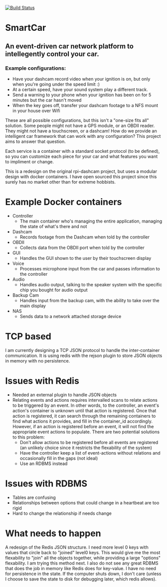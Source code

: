 [![Build Status](https://travis-ci.com/jrcichra/smartcar.svg?branch=master)](https://travis-ci.com/jrcichra/smartcar)
# SmartCar

## An event-driven car network platform to intellegently control your car.

### Example configurations:
+ Have your dashcam record video when your ignition is on, but only when you're going under the speed limit :)
+ At a certain speed, have your sound system play a different track.
+ Send a warning to your phone when your ignition has been on for 5 minutes but the car hasn't moved
+ When the key goes off, transfer your dashcam footage to a NFS mount in your house over Wifi

These are all possible configurations, but this isn't a "one-size fits all" solution. Some people might not have a GPS module, or an OBDII reader. They might not have a touchscreen, or a dashcam! How do we provide an intelligent car framework that can work with any configuration? This project aims to answer that question.

Each service is a container with a standard socket protocol (to be defined), so you can customize each piece for your car and what features you want to impliment or change.

This is a redesign on the original rpi-dashcam project, but uses a modular design with docker containers. I have open sourced this project since this surely has no market other than for extreme hobbists.

# Example Docker containers
+ Controller
  + The main container who's managing the entire application, managing the state of what's there and not
+ Dashcam
  + Records footage from the Dashcam when told by the controller
+ OBDII
  + Collects data from the OBDII port when told by the controller
+ GUI
  + Handles the GUI shown to the user by their touchscreen display
+ Voice
  + Processes microphone input from the car and passes information to the controller
+ Audio
  + Handles audio output, talking to the speaker system with the specific chip you bought for audio output
+ Backup Cam
  + Handles input from the backup cam, with the ability to take over the main display
+ NAS 
  + Sends data to a network attached storage device
  
# TCP based
I am currently designing a TCP JSON protocol to handle the inter-container communication. It is using redis with the rejson plugin to store JSON objects in memory with no persistence.

# Issues with Redis
+ Needed an external plugin to handle JSON objects
+ Relating events and actions requires intervalled scans to relate actions to be triggered by an event. In other words, to the controller, an event's action's container is unknown until that action is registered. Once that action is registered, it can search through the remaining containers to find what actions it provides, and fill in the container_id accordingly. However, if an action is registered before an event, it will not find the appropriate event actions to populate. There are two potential solutions to this problem:
  + Don't allow actions to be registered before all events are registered (an unlikely choice since it restricts the flexability of the system)
  + Have the controller keep a list of event-actions without relations and occasionally fill in the gaps (not ideal)
  + Use an RDBMS instead

# Issues with RDBMS
+ Tables are confusing
+ Relationships between options that could change in a heartbeat are too rigid
+ Hard to change the relationship if needs change

# What needs to happen
A redesign of the Redis JSON structure. I need more level 0 keys with values that circle back to "joined" level0 keys. This would give me the most flexability to "join" all the objects together, while providing a large "options" flexability. I am trying this method next. I also do not see any great RDBMS that does the job in memory like Redis does for key-value. I have no need for persistence in the state. If the computer shuts down, I don't care (unless I choose to save the state to disk for debugging later, which redis allows).
